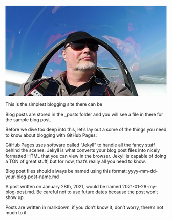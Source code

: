 ![Jon flying](/assets/image1pilot.jpg)

This is the simplest blogging site there can be

Blog posts are stored in the _posts folder and you will see a file in there for the sample blog post.

Before we dive too deep into this, let’s lay out a some of the things you need to know about blogging with GitHub Pages:

GitHub Pages uses software called “Jekyll” to handle all the fancy stuff behind the scenes. Jekyll is what converts your blog post files into nicely formatted HTML that you can view in the browser. Jekyll is capable of doing a TON of great stuff, but for now, that’s really all you need to know.

Blog post files should always be named using this format: yyyy-mm-dd-your-blog-post-name.md

A post written on January 28th, 2021, would be named 2021-01-28-my-blog-post.md. Be careful not to use future dates because the post won’t show up.

Posts are written in markdown, if you don’t know it, don’t worry, there’s not much to it. 
